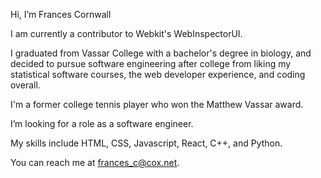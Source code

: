 Hi, I’m Frances Cornwall

I am currently a contributor to Webkit's WebInspectorUI.

I graduated from Vassar College with a bachelor's degree in biology, and decided to pursue software engineering after college from liking my statistical software courses, the web developer experience, and coding overall.

I'm a former college tennis player who won the Matthew Vassar award.

I’m looking for a role as a software engineer.

My skills include HTML, CSS, Javascript, React, C++, and Python.

You can reach me at frances_c@cox.net.

<!---
francescorn/francescorn is a ✨ special ✨ repository because its `README.md` (this file) appears on your GitHub profile.
You can click the Preview link to take a look at your changes.
--->
